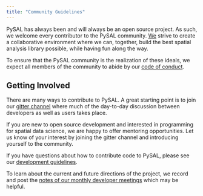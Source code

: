 ```yaml
---
title: "Community Guidelines"
---
```


PySAL has always been and will always be an open source project. As such, we welcome every contributor to the PySAL community. [We](https://pysal.org/team/) strive to create a collaborative environment where we can, together, build the best spatial analysis library possible, while having fun along the way.

To ensure that the PySAL community is the realization of these ideals, we expect all members of the community to abide by our [code of conduct](https://github.com/pysal/governance/blob/master/conduct/code_of_conduct.rst).

## Getting Involved
There are many ways to contribute to PySAL. A great starting point is to join our [gitter channel](https://gitter.im/pysal/pysal) where much of the day-to-day discussion between developers as well as users takes place.

If you are new to open source development and interested in programming for spatial data science, we are happy to offer mentoring opportunities. Let us know of your interest by joining the gitter channel and introducing yourself to the community.

If you have questions about how to contribute code to PySAL, please see our [development guidelines](https://github.com/pysal/pysal/wiki).

To learn about the current and future directions of the project, we record and post the [notes of our monthly developer meetings](https://github.com/pysal/pysal/wiki/Developer-meetings) which may be helpful.  
